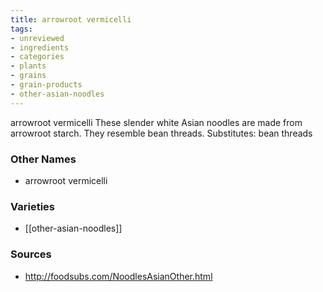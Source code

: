 ```yaml
---
title: arrowroot vermicelli
tags:
- unreviewed
- ingredients
- categories
- plants
- grains
- grain-products
- other-asian-noodles
---
```

arrowroot vermicelli These slender white Asian noodles are made from arrowroot starch. They resemble bean threads. Substitutes: bean threads

### Other Names

* arrowroot vermicelli

### Varieties

* [[other-asian-noodles]]

### Sources
* http://foodsubs.com/NoodlesAsianOther.html
